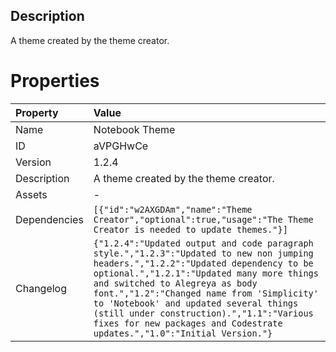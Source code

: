 <h2>Description</h2><p>A theme created by the theme creator.</p>

# Properties

| Property | Value |
| :--- | :--- |
| Name | Notebook Theme |
| ID | aVPGHwCe |
| Version | 1.2.4 |
| Description | A theme created by the theme creator. |
| Assets | - |
| Dependencies | `[{"id":"w2AXGDAm","name":"Theme Creator","optional":true,"usage":"The Theme Creator is needed to update themes."}]` |
| Changelog | `{"1.2.4":"Updated output and code paragraph style.","1.2.3":"Updated to new non jumping headers.","1.2.2":"Updated dependency to be optional.","1.2.1":"Updated many more things and switched to Alegreya as body font.","1.2":"Changed name from 'Simplicity' to 'Notebook' and updated several things (still under construction).","1.1":"Various fixes for new packages and Codestrate updates.","1.0":"Initial Version."}` |